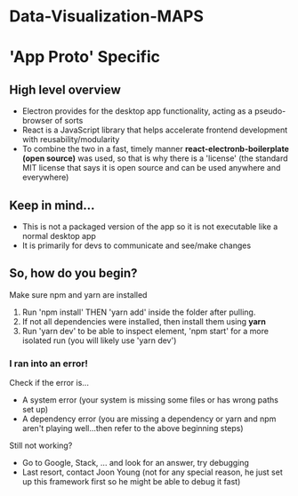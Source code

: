 # Data-Visualization-MAPS

# 'App Proto' Specific

## High level overview
- Electron provides for the desktop app functionality, acting as a pseudo-browser of sorts
- React is a JavaScript library that helps accelerate frontend development with reusability/modularity
- To combine the two in a fast, timely manner **react-electronb-boilerplate (open source)** was used, so that is why there is a 'license' (the standard MIT license that says it is open source and can be used anywhere and everywhere)

## Keep in mind...
- This is not a packaged version of the app so it is not executable like a normal desktop app
- It is primarily for devs to communicate and see/make changes

## So, how do you begin?
Make sure npm and yarn are installed
1. Run 'npm install' THEN 'yarn add' inside the folder after pulling. 
2. If not all dependencies were installed, then install them using **yarn**
3. Run 'yarn dev' to be able to inspect element, 'npm start' for a more isolated run (you will likely use 'yarn dev')

### I ran into an error!
Check if the error is...
- A system error (your system is missing some files or has wrong paths set up)
- A dependency error (you are missing a dependency or yarn and npm aren't playing well...then refer to the above beginning steps)

Still not working?
- Go to Google, Stack, ... and look for an answer, try debugging
- Last resort, contact Joon Young (not for any special reason, he just set up this framework first so he might be able to debug it fast)
